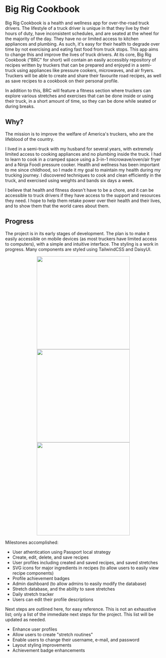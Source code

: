 # Big Rig Cookbook

Big Rig Cookbook is a health and wellness app for over-the-road truck drivers. The lifestyle of a truck driver is unique in that they live by their hours of duty, have inconsistent schedules, and are seated at the wheel for the majority of the day. They have no or limited access to kitchen appliances and plumbing. As such, it's easy for their health to degrade over time by not exercising and eating fast food from truck stops.
This app aims to change this and improve the lives of truck drivers. At its core, Big Rig Cookbook ("BRC" for short) will contain an easily accessibly repository of recipes written by truckers that can be prepared and enjoyed in a semi-truck using appliances like pressure cookers, microwaves, and air fryers. Truckers will be able to create and share their favourite road recipes, as well as save recipes to a cookbook on their personal profile.

In addition to this, BRC will feature a fitness section where truckers can explore various stretches and exercises that can be done inside or using their truck, in a short amount of time, so they can be done while seated or during breaks.

## Why?

The mission is to improve the welfare of America's truckers, who are the lifeblood of the country. 

I lived in a semi-truck with my husband for several years, with extremely limited access to cooking appliances and no plumbing inside the truck. I had to learn to cook in a cramped space using a 3-in-1 microwave/oven/air fryer and a Ninja Foodi pressure cooker. Health and wellness has been important to me since childhood, so I made it my goal to maintain my health during my trucking journey. I discovered techniques to cook and clean efficiently in the truck, and exercised using weights and bands six days a week. 

I believe that health and fitness doesn't have to be a chore, and it can be accessible to truck drivers if they have access to the support and resources they need. I hope to help them retake power over their health and their lives, and to show them that the world cares about them.

## Progress

The project is in its early stages of development. The plan is to make it easily accessible on mobile devices (as most truckers have limited access to computers), with a simple and intuitive interface. The styling is a work in progress. Many components are styled using TailwindCSS and DaisyUI.

<p align="center">
<img src="https://github.com/devlarabar/big-rig-cookbook/assets/122644200/970836bf-4aca-484e-86aa-10adc5f69b01" width="300">
<img src="https://github.com/devlarabar/big-rig-cookbook/assets/122644200/cc3fa8fa-f002-4237-96c5-cc4d1f6a6e57" width="300">
<img src="https://github.com/devlarabar/big-rig-cookbook/assets/122644200/8e21a1b5-6938-4d5b-bafc-edbb1ee216be" width="300">
</p>

Milestones accomplished:
- User athentication using Passport local strategy
- Create, edit, delete, and save recipes
- User profiles including created and saved recipes, and saved stretches
- SVG icons for major ingredients in recipes (to allow users to easily view recipe components)
- Profile achievement badges
- Admin dashboard (to allow admins to easily modify the database)
- Stretch database, and the ability to save stretches
- Daily stretch tracker
- Users can edit their profile descriptions

Next steps are outlined here, for easy reference. This is not an exhaustive list; only a list of the immediate next steps for the project. This list will be updated as needed.

- Enhance user profiles
- Allow users to create "stretch routines"
- Enable users to change their username, e-mail, and password
- Layout styling improvements
- Achievement badge enhancements
